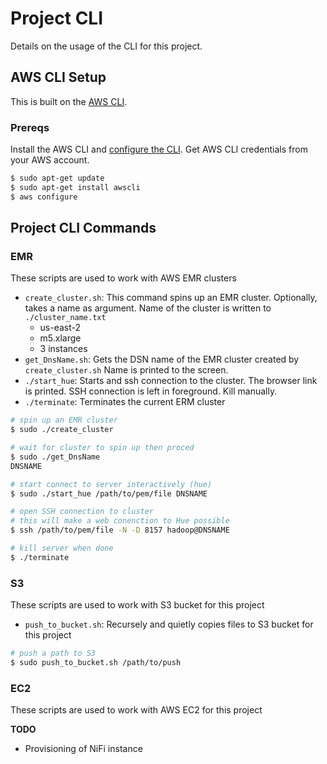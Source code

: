 # Project CLI

Details on the usage of the CLI for this project. 

## AWS CLI Setup

This is built on the [AWS CLI](https://aws.amazon.com/cli/).

### Prereqs

Install the AWS CLI and [configure the CLI](https://docs.aws.amazon.com/cli/latest/userguide/cli-chap-configure.html). Get AWS CLI credentials from your AWS account.

```bash
$ sudo apt-get update
$ sudo apt-get install awscli
$ aws configure
```
## Project CLI Commands

### EMR

These scripts are used to work with AWS EMR clusters

* `create_cluster.sh`: This command spins up an EMR cluster. Optionally, takes a name as argument. 
Name of the cluster is written to `./cluster_name.txt`
  * us-east-2
  * m5.xlarge
  * 3 instances
* `get_DnsName.sh`: Gets the DSN name of the EMR cluster created by `create_cluster.sh` Name is printed to the screen.
* `./start_hue`: Starts and ssh connection to the cluster. The browser link is printed. SSH connection is left in foreground. Kill manually.
* `./terminate`: Terminates the current ERM cluster

```bash
# spin up an EMR cluster
$ sudo ./create_cluster

# wait for cluster to spin up then proced
$ sudo ./get_DnsName
DNSNAME

# start connect to server interactively (hue)
$ sudo ./start_hue /path/to/pem/file DNSNAME

# open SSH connection to cluster
# this will make a web conenction to Hue possible
$ ssh /path/to/pem/file -N -D 8157 hadoop@DNSNAME

# kill server when done
$ ./terminate
```

### S3

These scripts are used to work with S3 bucket for this project

* `push_to_bucket.sh`: Recursely and quietly copies files to S3 bucket for this project

```bash
# push a path to S3
$ sudo push_to_bucket.sh /path/to/push
```

### EC2

These scripts are used to work with AWS EC2 for this project

**TODO**

* Provisioning of NiFi instance
